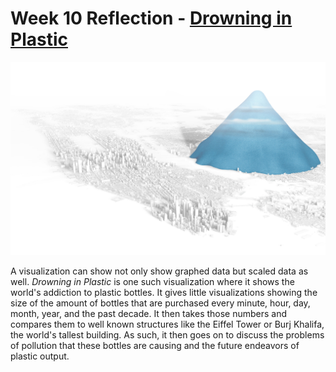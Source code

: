 # Week 10 Reflection - [Drowning in Plastic](https://graphics.reuters.com/ENVIRONMENT-PLASTIC/0100B275155/index.html)

![Visualization](./images/r10.jpg)

A visualization can show not only show graphed data but scaled data as well. *Drowning in Plastic* is one such visualization where it shows the world's addiction to plastic bottles. It gives little visualizations showing the size of the amount of bottles that are purchased every minute, hour, day, month, year, and the past decade. It then takes those numbers and compares them to well known structures like the Eiffel Tower or Burj Khalifa, the world's tallest building. As such, it then goes on to discuss the problems of pollution that these bottles are causing and the future endeavors of plastic output.